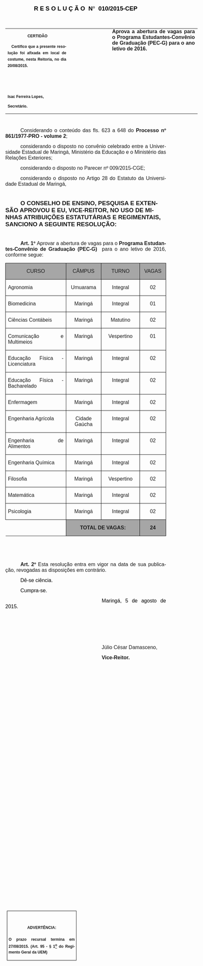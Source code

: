 <body lang=PT-BR link=blue vlink=purple style='tab-interval:35.4pt'>

<div class=Section1>

<p class=MsoNormal align=center style='text-align:center'><b><span
style='font-size:14.0pt;font-family:"Arial","sans-serif";color:black'>R E S O L
U Ç Ã O&nbsp;&nbsp;N</span></b><b><span style='font-size:14.0pt;font-family:
Symbol;color:black'>°</span></b><b><span style='font-size:14.0pt;font-family:
"Arial","sans-serif";color:black'>&nbsp;&nbsp;010/2015-CEP</span></b><b><span
style='font-size:14.0pt;color:black'><o:p></o:p></span></b></p>

<p class=MsoNormal style='text-align:justify'><span style='font-size:13.5pt;
font-family:"Arial","sans-serif";color:black'>&nbsp;</span><span
style='font-size:13.5pt;color:black'><o:p></o:p></span></p>

<table class=MsoNormalTable border=0 cellspacing=0 cellpadding=0 width=603
 style='width:451.95pt;border-collapse:collapse;mso-yfti-tbllook:1184;
 mso-padding-alt:0cm 0cm 0cm 0cm'>
 <tr style='mso-yfti-irow:0;mso-yfti-firstrow:yes;mso-yfti-lastrow:yes'>
  <td width=196 valign=top style='width:147.15pt;padding:0cm 5.4pt 0cm 5.4pt'>
  <p class=MsoNormal align=center style='text-align:center'><b><span
  style='font-size:9.0pt;font-family:"Arial","sans-serif"'>&nbsp;CERTIDÃO</span></b></p>
  <p class=MsoNormal style='text-align:justify;line-height:15.0pt'><b><span
  style='font-size:9.0pt;font-family:"Arial","sans-serif"'>&nbsp;&nbsp;&nbsp;Certifico
  que a presente resolução foi afixada em local de costume, nesta Reitoria, no
  dia 20/08/2015.</span></b></p>
  <p class=MsoNormal style='line-height:15.0pt'><b><span style='font-size:8.0pt;
  font-family:"Arial","sans-serif"'>&nbsp;</span></b></p>
  <p class=MsoNormal><b><span style='font-size:8.0pt;font-family:"Arial","sans-serif"'>&nbsp;</span></b></p>
  <p class=MsoNormal><b><span style='font-size:9.0pt;font-family:"Arial","sans-serif"'>Isac
  Ferreira Lopes,</span></b></p>
  <p class=MsoNormal><b><span style='font-size:9.0pt;font-family:"Arial","sans-serif"'>Secretário.</span></b></p>
  </td>
  <td width=107 valign=top style='width:80.25pt;padding:0cm 5.4pt 0cm 5.4pt'>
  <p class=MsoNormal style='margin-right:-5.4pt'><b><span style='font-size:
  12.0pt;font-family:"Arial","sans-serif"'>&nbsp;</span></b></p>
  </td>
  <td width=299 valign=top style='width:224.55pt;padding:0cm 5.4pt 0cm 5.4pt'>
  <p class=MsoNormal style='margin-top:0cm;margin-right:.8pt;margin-bottom:
  0cm;margin-left:13.6pt;margin-bottom:.0001pt;text-align:justify'><b
  style='mso-bidi-font-weight:normal'><span style='font-size:12.0pt;font-family:
  "Arial","sans-serif"'>Aprova a abertura de vagas para o Programa Estudantes-Convênio
  de Graduação (PEC-G) para o ano letivo de 2016.<o:p></o:p></span></b></p>
  </td>
 </tr>
</table>

<p class=MsoBodyTextIndent style='text-indent:35.45pt'><span style='font-size:
8.0pt'><o:p>&nbsp;</o:p></span></p>

<p class=MsoNormal style='text-align:justify;text-indent:35.45pt'><span
style='font-size:12.0pt;mso-bidi-font-size:10.0pt;font-family:"Arial","sans-serif"'>Considerando
o conteúdo das fls. 623 a 648 do <b style='mso-bidi-font-weight:normal'>Processo
nº 861/1977-PRO - volume 2</b>;<o:p></o:p></span></p>

<p class=MsoNormal style='text-align:justify;text-indent:35.45pt'><span
style='font-size:12.0pt;mso-bidi-font-size:10.0pt;font-family:"Arial","sans-serif"'>considerando
o disposto no convênio celebrado entre a Universidade Estadual de Maringá,
Ministério da Educação e o Ministério das Relações Exteriores;<o:p></o:p></span></p>

<p class=MsoNormal style='text-align:justify;text-indent:35.45pt'><span
style='font-size:12.0pt;mso-bidi-font-size:10.0pt;font-family:"Arial","sans-serif"'>considerando
o disposto no Parecer nº 009/2015-CGE;<o:p></o:p></span></p>

<p class=MsoNormal style='text-align:justify;text-indent:35.45pt'><span
style='font-size:12.0pt;mso-bidi-font-size:10.0pt;font-family:"Arial","sans-serif"'>considerando
o disposto no Artigo 28 do Estatuto da Universidade Estadual de Maringá,<span
style='mso-spacerun:yes'>  </span><b style='mso-bidi-font-weight:normal'><o:p></o:p></b></span></p>

<p class=MsoNormal style='text-align:justify;text-indent:35.45pt'><span
style='font-size:8.0pt;font-family:"Arial","sans-serif";mso-no-proof:yes'><o:p>&nbsp;</o:p></span></p>

<p class=MsoBodyTextIndent style='text-indent:35.45pt'><b style='mso-bidi-font-weight:
normal'><span style='font-size:14.0pt;font-family:"Arial","sans-serif";
mso-no-proof:yes'>O CONSELHO DE ENSINO, PESQUISA E EXTENSÃO APROVOU E EU, VICE-REITOR,
NO USO DE MINHAS ATRIBUIÇÕES ESTATUTÁRIAS E REGIMENTAIS, SANCIONO A SEGUINTE
RESOLUÇÃO:<o:p></o:p></span></b></p>

<p class=MsoBodyTextIndent style='text-indent:35.45pt'><b style='mso-bidi-font-weight:
normal'><span style='font-size:8.0pt;font-family:"Arial","sans-serif";
mso-no-proof:yes'><o:p>&nbsp;</o:p></span></b></p>

<p class=MsoNormal style='text-align:justify;text-indent:35.45pt'><b
style='mso-bidi-font-weight:normal'><span style='font-size:12.0pt;font-family:
"Arial","sans-serif"'>Art. 1º </span></b><span style='font-size:12.0pt;
font-family:"Arial","sans-serif"'>Aprovar a abertura de vagas para o <b
style='mso-bidi-font-weight:normal'>Programa Estudantes-Convênio de Graduação
(PEC-G)</b><span style='mso-spacerun:yes'>  </span>para o ano letivo de 2016,
conforme segue:<o:p></o:p></span></p>

<div align=center>

<table class=MsoNormalTable border=1 cellspacing=0 cellpadding=0
 style='border-collapse:collapse;border:none;mso-border-alt:solid windowtext .5pt;
 mso-yfti-tbllook:1184;mso-padding-alt:0cm 5.4pt 0cm 5.4pt;mso-border-insideh:
 .5pt solid windowtext;mso-border-insidev:.5pt solid windowtext'>
 <tr style='mso-yfti-irow:0;mso-yfti-firstrow:yes;height:7.35pt'>
  <td width=254 valign=top style='width:190.6pt;border:solid windowtext 1.0pt;
  mso-border-alt:solid windowtext .5pt;background:#A6A6A6;padding:0cm 5.4pt 0cm 5.4pt;
  height:7.35pt'>
  <p class=MsoNormal align=center style='text-align:center'><span
  style='font-size:12.0pt;font-family:"Arial","sans-serif"'>CURSO<o:p></o:p></span></p>
  </td>
  <td width=132 valign=top style='width:99.0pt;border:solid windowtext 1.0pt;
  border-left:none;mso-border-left-alt:solid windowtext .5pt;mso-border-alt:
  solid windowtext .5pt;background:#A6A6A6;padding:0cm 5.4pt 0cm 5.4pt;
  height:7.35pt'>
  <p class=MsoNormal align=center style='text-align:center'><span
  style='font-size:12.0pt;font-family:"Arial","sans-serif"'>CÂMPUS<o:p></o:p></span></p>
  </td>
  <td width=140 valign=top style='width:104.85pt;border:solid windowtext 1.0pt;
  border-left:none;mso-border-left-alt:solid windowtext .5pt;mso-border-alt:
  solid windowtext .5pt;background:#A6A6A6;padding:0cm 5.4pt 0cm 5.4pt;
  height:7.35pt'>
  <p class=MsoNormal align=center style='text-align:center'><span
  style='font-size:12.0pt;font-family:"Arial","sans-serif"'>TURNO<o:p></o:p></span></p>
  </td>
  <td width=88 valign=top style='width:66.35pt;border:solid windowtext 1.0pt;
  border-left:none;mso-border-left-alt:solid windowtext .5pt;mso-border-alt:
  solid windowtext .5pt;background:#A6A6A6;padding:0cm 5.4pt 0cm 5.4pt;
  height:7.35pt'>
  <p class=MsoNormal align=center style='text-align:center'><span
  style='font-size:12.0pt;font-family:"Arial","sans-serif"'>VAGAS<o:p></o:p></span></p>
  </td>
 </tr>
 <tr style='mso-yfti-irow:1;height:4.4pt'>
  <td width=254 valign=top style='width:190.6pt;border:solid windowtext 1.0pt;
  border-top:none;mso-border-top-alt:solid windowtext .5pt;mso-border-alt:solid windowtext .5pt;
  padding:0cm 5.4pt 0cm 5.4pt;height:4.4pt'>
  <p class=MsoNormal style='text-align:justify'><span style='font-size:12.0pt;
  font-family:"Arial","sans-serif"'>Agronomia<o:p></o:p></span></p>
  </td>
  <td width=132 valign=top style='width:99.0pt;border-top:none;border-left:
  none;border-bottom:solid windowtext 1.0pt;border-right:solid windowtext 1.0pt;
  mso-border-top-alt:solid windowtext .5pt;mso-border-left-alt:solid windowtext .5pt;
  mso-border-alt:solid windowtext .5pt;padding:0cm 5.4pt 0cm 5.4pt;height:4.4pt'>
  <p class=MsoNormal align=center style='text-align:center'><span
  style='font-size:12.0pt;font-family:"Arial","sans-serif"'>Umuarama<o:p></o:p></span></p>
  </td>
  <td width=140 valign=top style='width:104.85pt;border-top:none;border-left:
  none;border-bottom:solid windowtext 1.0pt;border-right:solid windowtext 1.0pt;
  mso-border-top-alt:solid windowtext .5pt;mso-border-left-alt:solid windowtext .5pt;
  mso-border-alt:solid windowtext .5pt;padding:0cm 5.4pt 0cm 5.4pt;height:4.4pt'>
  <p class=MsoNormal align=center style='text-align:center'><span
  style='font-size:12.0pt;font-family:"Arial","sans-serif"'>Integral<o:p></o:p></span></p>
  </td>
  <td width=88 valign=top style='width:66.35pt;border-top:none;border-left:
  none;border-bottom:solid windowtext 1.0pt;border-right:solid windowtext 1.0pt;
  mso-border-top-alt:solid windowtext .5pt;mso-border-left-alt:solid windowtext .5pt;
  mso-border-alt:solid windowtext .5pt;padding:0cm 5.4pt 0cm 5.4pt;height:4.4pt'>
  <p class=MsoNormal align=center style='text-align:center'><span
  style='font-size:12.0pt;font-family:"Arial","sans-serif"'>02<o:p></o:p></span></p>
  </td>
 </tr>
 <tr style='mso-yfti-irow:2;height:11.05pt'>
  <td width=254 valign=top style='width:190.6pt;border:solid windowtext 1.0pt;
  border-top:none;mso-border-top-alt:solid windowtext .5pt;mso-border-alt:solid windowtext .5pt;
  padding:0cm 5.4pt 0cm 5.4pt;height:11.05pt'>
  <p class=MsoNormal style='text-align:justify'><span style='font-size:12.0pt;
  font-family:"Arial","sans-serif"'>Biomedicina<o:p></o:p></span></p>
  </td>
  <td width=132 valign=top style='width:99.0pt;border-top:none;border-left:
  none;border-bottom:solid windowtext 1.0pt;border-right:solid windowtext 1.0pt;
  mso-border-top-alt:solid windowtext .5pt;mso-border-left-alt:solid windowtext .5pt;
  mso-border-alt:solid windowtext .5pt;padding:0cm 5.4pt 0cm 5.4pt;height:11.05pt'>
  <p class=MsoNormal align=center style='text-align:center'><span
  style='font-size:12.0pt;font-family:"Arial","sans-serif"'>Maringá<o:p></o:p></span></p>
  </td>
  <td width=140 valign=top style='width:104.85pt;border-top:none;border-left:
  none;border-bottom:solid windowtext 1.0pt;border-right:solid windowtext 1.0pt;
  mso-border-top-alt:solid windowtext .5pt;mso-border-left-alt:solid windowtext .5pt;
  mso-border-alt:solid windowtext .5pt;padding:0cm 5.4pt 0cm 5.4pt;height:11.05pt'>
  <p class=MsoNormal align=center style='text-align:center'><span
  style='font-size:12.0pt;font-family:"Arial","sans-serif"'>Integral<o:p></o:p></span></p>
  </td>
  <td width=88 valign=top style='width:66.35pt;border-top:none;border-left:
  none;border-bottom:solid windowtext 1.0pt;border-right:solid windowtext 1.0pt;
  mso-border-top-alt:solid windowtext .5pt;mso-border-left-alt:solid windowtext .5pt;
  mso-border-alt:solid windowtext .5pt;padding:0cm 5.4pt 0cm 5.4pt;height:11.05pt'>
  <p class=MsoNormal align=center style='text-align:center'><span
  style='font-size:12.0pt;font-family:"Arial","sans-serif"'>01<o:p></o:p></span></p>
  </td>
 </tr>
 <tr style='mso-yfti-irow:3;height:4.4pt'>
  <td width=254 valign=top style='width:190.6pt;border:solid windowtext 1.0pt;
  border-top:none;mso-border-top-alt:solid windowtext .5pt;mso-border-alt:solid windowtext .5pt;
  padding:0cm 5.4pt 0cm 5.4pt;height:4.4pt'>
  <p class=MsoNormal style='text-align:justify'><span style='font-size:12.0pt;
  font-family:"Arial","sans-serif"'>Ciências Contábeis<o:p></o:p></span></p>
  </td>
  <td width=132 valign=top style='width:99.0pt;border-top:none;border-left:
  none;border-bottom:solid windowtext 1.0pt;border-right:solid windowtext 1.0pt;
  mso-border-top-alt:solid windowtext .5pt;mso-border-left-alt:solid windowtext .5pt;
  mso-border-alt:solid windowtext .5pt;padding:0cm 5.4pt 0cm 5.4pt;height:4.4pt'>
  <p class=MsoNormal align=center style='text-align:center'><span
  style='font-size:12.0pt;font-family:"Arial","sans-serif"'>Maringá</span></p>
  </td>
  <td width=140 valign=top style='width:104.85pt;border-top:none;border-left:
  none;border-bottom:solid windowtext 1.0pt;border-right:solid windowtext 1.0pt;
  mso-border-top-alt:solid windowtext .5pt;mso-border-left-alt:solid windowtext .5pt;
  mso-border-alt:solid windowtext .5pt;padding:0cm 5.4pt 0cm 5.4pt;height:4.4pt'>
  <p class=MsoNormal align=center style='text-align:center'><span
  style='font-size:12.0pt;font-family:"Arial","sans-serif"'>Matutino<o:p></o:p></span></p>
  </td>
  <td width=88 valign=top style='width:66.35pt;border-top:none;border-left:
  none;border-bottom:solid windowtext 1.0pt;border-right:solid windowtext 1.0pt;
  mso-border-top-alt:solid windowtext .5pt;mso-border-left-alt:solid windowtext .5pt;
  mso-border-alt:solid windowtext .5pt;padding:0cm 5.4pt 0cm 5.4pt;height:4.4pt'>
  <p class=MsoNormal align=center style='text-align:center'><span
  style='font-size:12.0pt;font-family:"Arial","sans-serif"'>02<o:p></o:p></span></p>
  </td>
 </tr>
 <tr style='mso-yfti-irow:4;height:11.05pt'>
  <td width=254 valign=top style='width:190.6pt;border:solid windowtext 1.0pt;
  border-top:none;mso-border-top-alt:solid windowtext .5pt;mso-border-alt:solid windowtext .5pt;
  padding:0cm 5.4pt 0cm 5.4pt;height:11.05pt'>
  <p class=MsoNormal style='text-align:justify'><span style='font-size:12.0pt;
  font-family:"Arial","sans-serif"'>Comunicação e Multimeios<o:p></o:p></span></p>
  </td>
  <td width=132 valign=top style='width:99.0pt;border-top:none;border-left:
  none;border-bottom:solid windowtext 1.0pt;border-right:solid windowtext 1.0pt;
  mso-border-top-alt:solid windowtext .5pt;mso-border-left-alt:solid windowtext .5pt;
  mso-border-alt:solid windowtext .5pt;padding:0cm 5.4pt 0cm 5.4pt;height:11.05pt'>
  <p class=MsoNormal align=center style='text-align:center'><span
  style='font-size:12.0pt;font-family:"Arial","sans-serif"'>Maringá</span></p>
  </td>
  <td width=140 valign=top style='width:104.85pt;border-top:none;border-left:
  none;border-bottom:solid windowtext 1.0pt;border-right:solid windowtext 1.0pt;
  mso-border-top-alt:solid windowtext .5pt;mso-border-left-alt:solid windowtext .5pt;
  mso-border-alt:solid windowtext .5pt;padding:0cm 5.4pt 0cm 5.4pt;height:11.05pt'>
  <p class=MsoNormal align=center style='text-align:center'><span
  style='font-size:12.0pt;font-family:"Arial","sans-serif"'>Vespertino<o:p></o:p></span></p>
  </td>
  <td width=88 valign=top style='width:66.35pt;border-top:none;border-left:
  none;border-bottom:solid windowtext 1.0pt;border-right:solid windowtext 1.0pt;
  mso-border-top-alt:solid windowtext .5pt;mso-border-left-alt:solid windowtext .5pt;
  mso-border-alt:solid windowtext .5pt;padding:0cm 5.4pt 0cm 5.4pt;height:11.05pt'>
  <p class=MsoNormal align=center style='text-align:center'><span
  style='font-size:12.0pt;font-family:"Arial","sans-serif"'>01<o:p></o:p></span></p>
  </td>
 </tr>
 <tr style='mso-yfti-irow:5;height:4.4pt'>
  <td width=254 valign=top style='width:190.6pt;border:solid windowtext 1.0pt;
  border-top:none;mso-border-top-alt:solid windowtext .5pt;mso-border-alt:solid windowtext .5pt;
  padding:0cm 5.4pt 0cm 5.4pt;height:4.4pt'>
  <p class=MsoNormal style='text-align:justify'><span style='font-size:12.0pt;
  font-family:"Arial","sans-serif"'>Educação Física - Licenciatura<o:p></o:p></span></p>
  </td>
  <td width=132 valign=top style='width:99.0pt;border-top:none;border-left:
  none;border-bottom:solid windowtext 1.0pt;border-right:solid windowtext 1.0pt;
  mso-border-top-alt:solid windowtext .5pt;mso-border-left-alt:solid windowtext .5pt;
  mso-border-alt:solid windowtext .5pt;padding:0cm 5.4pt 0cm 5.4pt;height:4.4pt'>
  <p class=MsoNormal align=center style='text-align:center'><span
  style='font-size:12.0pt;font-family:"Arial","sans-serif"'>Maringá</span></p>
  </td>
  <td width=140 valign=top style='width:104.85pt;border-top:none;border-left:
  none;border-bottom:solid windowtext 1.0pt;border-right:solid windowtext 1.0pt;
  mso-border-top-alt:solid windowtext .5pt;mso-border-left-alt:solid windowtext .5pt;
  mso-border-alt:solid windowtext .5pt;padding:0cm 5.4pt 0cm 5.4pt;height:4.4pt'>
  <p class=MsoNormal align=center style='text-align:center'><span
  style='font-size:12.0pt;font-family:"Arial","sans-serif"'>Integral</span></p>
  </td>
  <td width=88 valign=top style='width:66.35pt;border-top:none;border-left:
  none;border-bottom:solid windowtext 1.0pt;border-right:solid windowtext 1.0pt;
  mso-border-top-alt:solid windowtext .5pt;mso-border-left-alt:solid windowtext .5pt;
  mso-border-alt:solid windowtext .5pt;padding:0cm 5.4pt 0cm 5.4pt;height:4.4pt'>
  <p class=MsoNormal align=center style='text-align:center'><span
  style='font-size:12.0pt;font-family:"Arial","sans-serif"'>02</span></p>
  </td>
 </tr>
 <tr style='mso-yfti-irow:6;height:11.05pt'>
  <td width=254 valign=top style='width:190.6pt;border:solid windowtext 1.0pt;
  border-top:none;mso-border-top-alt:solid windowtext .5pt;mso-border-alt:solid windowtext .5pt;
  padding:0cm 5.4pt 0cm 5.4pt;height:11.05pt'>
  <p class=MsoNormal style='text-align:justify'><span style='font-size:12.0pt;
  font-family:"Arial","sans-serif"'>Educação Física - Bacharelado<o:p></o:p></span></p>
  </td>
  <td width=132 valign=top style='width:99.0pt;border-top:none;border-left:
  none;border-bottom:solid windowtext 1.0pt;border-right:solid windowtext 1.0pt;
  mso-border-top-alt:solid windowtext .5pt;mso-border-left-alt:solid windowtext .5pt;
  mso-border-alt:solid windowtext .5pt;padding:0cm 5.4pt 0cm 5.4pt;height:11.05pt'>
  <p class=MsoNormal align=center style='text-align:center'><span
  style='font-size:12.0pt;font-family:"Arial","sans-serif"'>Maringá</span></p>
  </td>
  <td width=140 valign=top style='width:104.85pt;border-top:none;border-left:
  none;border-bottom:solid windowtext 1.0pt;border-right:solid windowtext 1.0pt;
  mso-border-top-alt:solid windowtext .5pt;mso-border-left-alt:solid windowtext .5pt;
  mso-border-alt:solid windowtext .5pt;padding:0cm 5.4pt 0cm 5.4pt;height:11.05pt'>
  <p class=MsoNormal align=center style='text-align:center'><span
  style='font-size:12.0pt;font-family:"Arial","sans-serif"'>Integral</span></p>
  </td>
  <td width=88 valign=top style='width:66.35pt;border-top:none;border-left:
  none;border-bottom:solid windowtext 1.0pt;border-right:solid windowtext 1.0pt;
  mso-border-top-alt:solid windowtext .5pt;mso-border-left-alt:solid windowtext .5pt;
  mso-border-alt:solid windowtext .5pt;padding:0cm 5.4pt 0cm 5.4pt;height:11.05pt'>
  <p class=MsoNormal align=center style='text-align:center'><span
  style='font-size:12.0pt;font-family:"Arial","sans-serif"'>02</span></p>
  </td>
 </tr>
 <tr style='mso-yfti-irow:7;height:4.4pt'>
  <td width=254 valign=top style='width:190.6pt;border:solid windowtext 1.0pt;
  border-top:none;mso-border-top-alt:solid windowtext .5pt;mso-border-alt:solid windowtext .5pt;
  padding:0cm 5.4pt 0cm 5.4pt;height:4.4pt'>
  <p class=MsoNormal style='text-align:justify'><span style='font-size:12.0pt;
  font-family:"Arial","sans-serif"'>Enfermagem<o:p></o:p></span></p>
  </td>
  <td width=132 valign=top style='width:99.0pt;border-top:none;border-left:
  none;border-bottom:solid windowtext 1.0pt;border-right:solid windowtext 1.0pt;
  mso-border-top-alt:solid windowtext .5pt;mso-border-left-alt:solid windowtext .5pt;
  mso-border-alt:solid windowtext .5pt;padding:0cm 5.4pt 0cm 5.4pt;height:4.4pt'>
  <p class=MsoNormal align=center style='text-align:center'><span
  style='font-size:12.0pt;font-family:"Arial","sans-serif"'>Maringá</span></p>
  </td>
  <td width=140 valign=top style='width:104.85pt;border-top:none;border-left:
  none;border-bottom:solid windowtext 1.0pt;border-right:solid windowtext 1.0pt;
  mso-border-top-alt:solid windowtext .5pt;mso-border-left-alt:solid windowtext .5pt;
  mso-border-alt:solid windowtext .5pt;padding:0cm 5.4pt 0cm 5.4pt;height:4.4pt'>
  <p class=MsoNormal align=center style='text-align:center'><span
  style='font-size:12.0pt;font-family:"Arial","sans-serif"'>Integral</span></p>
  </td>
  <td width=88 valign=top style='width:66.35pt;border-top:none;border-left:
  none;border-bottom:solid windowtext 1.0pt;border-right:solid windowtext 1.0pt;
  mso-border-top-alt:solid windowtext .5pt;mso-border-left-alt:solid windowtext .5pt;
  mso-border-alt:solid windowtext .5pt;padding:0cm 5.4pt 0cm 5.4pt;height:4.4pt'>
  <p class=MsoNormal align=center style='text-align:center'><span
  style='font-size:12.0pt;font-family:"Arial","sans-serif"'>02</span></p>
  </td>
 </tr>
 <tr style='mso-yfti-irow:8;height:11.05pt'>
  <td width=254 valign=top style='width:190.6pt;border:solid windowtext 1.0pt;
  border-top:none;mso-border-top-alt:solid windowtext .5pt;mso-border-alt:solid windowtext .5pt;
  padding:0cm 5.4pt 0cm 5.4pt;height:11.05pt'>
  <p class=MsoNormal style='text-align:justify'><span style='font-size:12.0pt;
  font-family:"Arial","sans-serif"'>Engenharia Agrícola<o:p></o:p></span></p>
  </td>
  <td width=132 valign=top style='width:99.0pt;border-top:none;border-left:
  none;border-bottom:solid windowtext 1.0pt;border-right:solid windowtext 1.0pt;
  mso-border-top-alt:solid windowtext .5pt;mso-border-left-alt:solid windowtext .5pt;
  mso-border-alt:solid windowtext .5pt;padding:0cm 5.4pt 0cm 5.4pt;height:11.05pt'>
  <p class=MsoNormal align=center style='text-align:center'><span
  style='font-size:12.0pt;font-family:"Arial","sans-serif"'>Cidade Gaúcha<o:p></o:p></span></p>
  </td>
  <td width=140 valign=top style='width:104.85pt;border-top:none;border-left:
  none;border-bottom:solid windowtext 1.0pt;border-right:solid windowtext 1.0pt;
  mso-border-top-alt:solid windowtext .5pt;mso-border-left-alt:solid windowtext .5pt;
  mso-border-alt:solid windowtext .5pt;padding:0cm 5.4pt 0cm 5.4pt;height:11.05pt'>
  <p class=MsoNormal align=center style='text-align:center'><span
  style='font-size:12.0pt;font-family:"Arial","sans-serif"'>Integral</span></p>
  </td>
  <td width=88 valign=top style='width:66.35pt;border-top:none;border-left:
  none;border-bottom:solid windowtext 1.0pt;border-right:solid windowtext 1.0pt;
  mso-border-top-alt:solid windowtext .5pt;mso-border-left-alt:solid windowtext .5pt;
  mso-border-alt:solid windowtext .5pt;padding:0cm 5.4pt 0cm 5.4pt;height:11.05pt'>
  <p class=MsoNormal align=center style='text-align:center'><span
  style='font-size:12.0pt;font-family:"Arial","sans-serif"'>02</span></p>
  </td>
 </tr>
 <tr style='mso-yfti-irow:9;height:4.4pt'>
  <td width=254 valign=top style='width:190.6pt;border:solid windowtext 1.0pt;
  border-top:none;mso-border-top-alt:solid windowtext .5pt;mso-border-alt:solid windowtext .5pt;
  padding:0cm 5.4pt 0cm 5.4pt;height:4.4pt'>
  <p class=MsoNormal style='text-align:justify'><span style='font-size:12.0pt;
  font-family:"Arial","sans-serif"'>Engenharia de Alimentos<o:p></o:p></span></p>
  </td>
  <td width=132 valign=top style='width:99.0pt;border-top:none;border-left:
  none;border-bottom:solid windowtext 1.0pt;border-right:solid windowtext 1.0pt;
  mso-border-top-alt:solid windowtext .5pt;mso-border-left-alt:solid windowtext .5pt;
  mso-border-alt:solid windowtext .5pt;padding:0cm 5.4pt 0cm 5.4pt;height:4.4pt'>
  <p class=MsoNormal align=center style='text-align:center'><span
  style='font-size:12.0pt;font-family:"Arial","sans-serif"'>Maringá</span></p>
  </td>
  <td width=140 valign=top style='width:104.85pt;border-top:none;border-left:
  none;border-bottom:solid windowtext 1.0pt;border-right:solid windowtext 1.0pt;
  mso-border-top-alt:solid windowtext .5pt;mso-border-left-alt:solid windowtext .5pt;
  mso-border-alt:solid windowtext .5pt;padding:0cm 5.4pt 0cm 5.4pt;height:4.4pt'>
  <p class=MsoNormal align=center style='text-align:center'><span
  style='font-size:12.0pt;font-family:"Arial","sans-serif"'>Integral</span></p>
  </td>
  <td width=88 valign=top style='width:66.35pt;border-top:none;border-left:
  none;border-bottom:solid windowtext 1.0pt;border-right:solid windowtext 1.0pt;
  mso-border-top-alt:solid windowtext .5pt;mso-border-left-alt:solid windowtext .5pt;
  mso-border-alt:solid windowtext .5pt;padding:0cm 5.4pt 0cm 5.4pt;height:4.4pt'>
  <p class=MsoNormal align=center style='text-align:center'><span
  style='font-size:12.0pt;font-family:"Arial","sans-serif"'>02</span></p>
  </td>
 </tr>
 <tr style='mso-yfti-irow:10;height:11.05pt'>
  <td width=254 valign=top style='width:190.6pt;border:solid windowtext 1.0pt;
  border-top:none;mso-border-top-alt:solid windowtext .5pt;mso-border-alt:solid windowtext .5pt;
  padding:0cm 5.4pt 0cm 5.4pt;height:11.05pt'>
  <p class=MsoNormal style='text-align:justify'><span style='font-size:12.0pt;
  font-family:"Arial","sans-serif"'>Engenharia Química<o:p></o:p></span></p>
  </td>
  <td width=132 valign=top style='width:99.0pt;border-top:none;border-left:
  none;border-bottom:solid windowtext 1.0pt;border-right:solid windowtext 1.0pt;
  mso-border-top-alt:solid windowtext .5pt;mso-border-left-alt:solid windowtext .5pt;
  mso-border-alt:solid windowtext .5pt;padding:0cm 5.4pt 0cm 5.4pt;height:11.05pt'>
  <p class=MsoNormal align=center style='text-align:center'><span
  style='font-size:12.0pt;font-family:"Arial","sans-serif"'>Maringá</span></p>
  </td>
  <td width=140 valign=top style='width:104.85pt;border-top:none;border-left:
  none;border-bottom:solid windowtext 1.0pt;border-right:solid windowtext 1.0pt;
  mso-border-top-alt:solid windowtext .5pt;mso-border-left-alt:solid windowtext .5pt;
  mso-border-alt:solid windowtext .5pt;padding:0cm 5.4pt 0cm 5.4pt;height:11.05pt'>
  <p class=MsoNormal align=center style='text-align:center'><span
  style='font-size:12.0pt;font-family:"Arial","sans-serif"'>Integral</span></p>
  </td>
  <td width=88 valign=top style='width:66.35pt;border-top:none;border-left:
  none;border-bottom:solid windowtext 1.0pt;border-right:solid windowtext 1.0pt;
  mso-border-top-alt:solid windowtext .5pt;mso-border-left-alt:solid windowtext .5pt;
  mso-border-alt:solid windowtext .5pt;padding:0cm 5.4pt 0cm 5.4pt;height:11.05pt'>
  <p class=MsoNormal align=center style='text-align:center'><span
  style='font-size:12.0pt;font-family:"Arial","sans-serif"'>02</span></p>
  </td>
 </tr>
 <tr style='mso-yfti-irow:11;height:4.4pt'>
  <td width=254 valign=top style='width:190.6pt;border:solid windowtext 1.0pt;
  border-top:none;mso-border-top-alt:solid windowtext .5pt;mso-border-alt:solid windowtext .5pt;
  padding:0cm 5.4pt 0cm 5.4pt;height:4.4pt'>
  <p class=MsoNormal style='text-align:justify'><span style='font-size:12.0pt;
  font-family:"Arial","sans-serif"'>Filosofia<o:p></o:p></span></p>
  </td>
  <td width=132 valign=top style='width:99.0pt;border-top:none;border-left:
  none;border-bottom:solid windowtext 1.0pt;border-right:solid windowtext 1.0pt;
  mso-border-top-alt:solid windowtext .5pt;mso-border-left-alt:solid windowtext .5pt;
  mso-border-alt:solid windowtext .5pt;padding:0cm 5.4pt 0cm 5.4pt;height:4.4pt'>
  <p class=MsoNormal align=center style='text-align:center'><span
  style='font-size:12.0pt;font-family:"Arial","sans-serif"'>Maringá</span></p>
  </td>
  <td width=140 valign=top style='width:104.85pt;border-top:none;border-left:
  none;border-bottom:solid windowtext 1.0pt;border-right:solid windowtext 1.0pt;
  mso-border-top-alt:solid windowtext .5pt;mso-border-left-alt:solid windowtext .5pt;
  mso-border-alt:solid windowtext .5pt;padding:0cm 5.4pt 0cm 5.4pt;height:4.4pt'>
  <p class=MsoNormal align=center style='text-align:center'><span
  style='font-size:12.0pt;font-family:"Arial","sans-serif"'>Vespertino</span></p>
  </td>
  <td width=88 valign=top style='width:66.35pt;border-top:none;border-left:
  none;border-bottom:solid windowtext 1.0pt;border-right:solid windowtext 1.0pt;
  mso-border-top-alt:solid windowtext .5pt;mso-border-left-alt:solid windowtext .5pt;
  mso-border-alt:solid windowtext .5pt;padding:0cm 5.4pt 0cm 5.4pt;height:4.4pt'>
  <p class=MsoNormal align=center style='text-align:center'><span
  style='font-size:12.0pt;font-family:"Arial","sans-serif"'>02</span></p>
  </td>
 </tr>
 <tr style='mso-yfti-irow:12;height:7.35pt'>
  <td width=254 valign=top style='width:190.6pt;border:solid windowtext 1.0pt;
  border-top:none;mso-border-top-alt:solid windowtext .5pt;mso-border-alt:solid windowtext .5pt;
  padding:0cm 5.4pt 0cm 5.4pt;height:7.35pt'>
  <p class=MsoNormal style='text-align:justify'><span style='font-size:12.0pt;
  font-family:"Arial","sans-serif"'>Matemática<o:p></o:p></span></p>
  </td>
  <td width=132 valign=top style='width:99.0pt;border-top:none;border-left:
  none;border-bottom:solid windowtext 1.0pt;border-right:solid windowtext 1.0pt;
  mso-border-top-alt:solid windowtext .5pt;mso-border-left-alt:solid windowtext .5pt;
  mso-border-alt:solid windowtext .5pt;padding:0cm 5.4pt 0cm 5.4pt;height:7.35pt'>
  <p class=MsoNormal align=center style='text-align:center'><span
  style='font-size:12.0pt;font-family:"Arial","sans-serif"'>Maringá</span></p>
  </td>
  <td width=140 valign=top style='width:104.85pt;border-top:none;border-left:
  none;border-bottom:solid windowtext 1.0pt;border-right:solid windowtext 1.0pt;
  mso-border-top-alt:solid windowtext .5pt;mso-border-left-alt:solid windowtext .5pt;
  mso-border-alt:solid windowtext .5pt;padding:0cm 5.4pt 0cm 5.4pt;height:7.35pt'>
  <p class=MsoNormal align=center style='text-align:center'><span
  style='font-size:12.0pt;font-family:"Arial","sans-serif"'>Integral</span></p>
  </td>
  <td width=88 valign=top style='width:66.35pt;border-top:none;border-left:
  none;border-bottom:solid windowtext 1.0pt;border-right:solid windowtext 1.0pt;
  mso-border-top-alt:solid windowtext .5pt;mso-border-left-alt:solid windowtext .5pt;
  mso-border-alt:solid windowtext .5pt;padding:0cm 5.4pt 0cm 5.4pt;height:7.35pt'>
  <p class=MsoNormal align=center style='text-align:center'><span
  style='font-size:12.0pt;font-family:"Arial","sans-serif"'>02</span></p>
  </td>
 </tr>
 <tr style='mso-yfti-irow:13;height:8.1pt'>
  <td width=254 valign=top style='width:190.6pt;border:solid windowtext 1.0pt;
  border-top:none;mso-border-top-alt:solid windowtext .5pt;mso-border-alt:solid windowtext .5pt;
  padding:0cm 5.4pt 0cm 5.4pt;height:8.1pt'>
  <p class=MsoNormal style='text-align:justify'><span style='font-size:12.0pt;
  font-family:"Arial","sans-serif"'>Psicologia<o:p></o:p></span></p>
  </td>
  <td width=132 valign=top style='width:99.0pt;border-top:none;border-left:
  none;border-bottom:solid windowtext 1.0pt;border-right:solid windowtext 1.0pt;
  mso-border-top-alt:solid windowtext .5pt;mso-border-left-alt:solid windowtext .5pt;
  mso-border-alt:solid windowtext .5pt;padding:0cm 5.4pt 0cm 5.4pt;height:8.1pt'>
  <p class=MsoNormal align=center style='text-align:center'><span
  style='font-size:12.0pt;font-family:"Arial","sans-serif"'>Maringá</span></p>
  </td>
  <td width=140 valign=top style='width:104.85pt;border-top:none;border-left:
  none;border-bottom:solid windowtext 1.0pt;border-right:solid windowtext 1.0pt;
  mso-border-top-alt:solid windowtext .5pt;mso-border-left-alt:solid windowtext .5pt;
  mso-border-alt:solid windowtext .5pt;padding:0cm 5.4pt 0cm 5.4pt;height:8.1pt'>
  <p class=MsoNormal align=center style='text-align:center'><span
  style='font-size:12.0pt;font-family:"Arial","sans-serif"'>Integral</span></p>
  </td>
  <td width=88 valign=top style='width:66.35pt;border-top:none;border-left:
  none;border-bottom:solid windowtext 1.0pt;border-right:solid windowtext 1.0pt;
  mso-border-top-alt:solid windowtext .5pt;mso-border-left-alt:solid windowtext .5pt;
  mso-border-alt:solid windowtext .5pt;padding:0cm 5.4pt 0cm 5.4pt;height:8.1pt'>
  <p class=MsoNormal align=center style='text-align:center'><span
  style='font-size:12.0pt;font-family:"Arial","sans-serif"'>02</span></p>
  </td>
 </tr>
 <tr style='mso-yfti-irow:14;mso-yfti-lastrow:yes;height:22.2pt'>
  <td width=254 valign=top style='width:190.6pt;border:none;border-right:solid windowtext 1.0pt;
  mso-border-top-alt:solid windowtext .5pt;mso-border-top-alt:solid windowtext .5pt;
  mso-border-right-alt:solid windowtext .5pt;padding:0cm 5.4pt 0cm 5.4pt;
  height:22.2pt'>
  <p class=MsoNormal align=center style='text-align:center'><span
  style='font-size:12.0pt;font-family:"Arial","sans-serif"'><o:p>&nbsp;</o:p></span></p>
  </td>
  <td width=272 colspan=2 valign=top style='width:203.85pt;border-top:none;
  border-left:none;border-bottom:solid windowtext 1.0pt;border-right:solid windowtext 1.0pt;
  mso-border-top-alt:solid windowtext .5pt;mso-border-left-alt:solid windowtext .5pt;
  mso-border-alt:solid windowtext .5pt;background:#A6A6A6;padding:0cm 5.4pt 0cm 5.4pt;
  height:22.2pt'>
  <p class=MsoNormal align=center style='text-align:center'><b
  style='mso-bidi-font-weight:normal'><span style='font-size:12.0pt;font-family:
  "Arial","sans-serif"'>TOTAL DE VAGAS:<o:p></o:p></span></b></p>
  </td>
  <td width=88 valign=top style='width:66.35pt;border-top:none;border-left:
  none;border-bottom:solid windowtext 1.0pt;border-right:solid windowtext 1.0pt;
  mso-border-top-alt:solid windowtext .5pt;mso-border-left-alt:solid windowtext .5pt;
  mso-border-alt:solid windowtext .5pt;background:#A6A6A6;padding:0cm 5.4pt 0cm 5.4pt;
  height:22.2pt'>
  <p class=MsoNormal align=center style='text-align:center'><b
  style='mso-bidi-font-weight:normal'><span style='font-size:12.0pt;font-family:
  "Arial","sans-serif"'>24<o:p></o:p></span></b></p>
  </td>
 </tr>
</table>

</div>

<p class=MsoNormal style='text-align:justify;text-indent:35.45pt'><b
style='mso-bidi-font-weight:normal'><span style='font-size:12.0pt;font-family:
"Arial","sans-serif";mso-fareast-font-family:"Arial Unicode MS";mso-bidi-font-family:
"Times New Roman";mso-no-proof:yes'><o:p>&nbsp;</o:p></span></b></p>

<p class=MsoNormal style='text-align:justify;text-indent:35.45pt'><b
style='mso-bidi-font-weight:normal'><span style='font-size:12.0pt;font-family:
"Arial","sans-serif";mso-fareast-font-family:"Arial Unicode MS";mso-bidi-font-family:
"Times New Roman";mso-no-proof:yes'><o:p>&nbsp;</o:p></span></b></p>

<p class=MsoNormal style='text-align:justify;text-indent:35.45pt'><b
style='mso-bidi-font-weight:normal'><span style='font-size:12.0pt;font-family:
"Arial","sans-serif";mso-fareast-font-family:"Arial Unicode MS";mso-bidi-font-family:
"Times New Roman";mso-no-proof:yes'>Art.&nbsp;2º </span></b><span
style='font-size:12.0pt;font-family:"Arial","sans-serif";mso-bidi-font-family:
"Times New Roman";mso-no-proof:yes'>Esta resolução entra em vigor na data de
sua publicação, revogadas as disposições em contrário.</span><span
style='font-size:12.0pt;font-family:"Arial","sans-serif";mso-fareast-font-family:
"Arial Unicode MS";mso-bidi-font-family:"Times New Roman";letter-spacing:-.2pt;
mso-no-proof:yes'><o:p></o:p></span></p>

<p class=MsoNormal style='text-align:justify;text-indent:35.45pt'><span
style='font-size:12.0pt;font-family:"Arial","sans-serif";color:black;
mso-no-proof:yes'>Dê-se ciência.<o:p></o:p></span></p>

<p class=MsoNormal style='text-align:justify;text-indent:35.45pt'><span
style='font-size:12.0pt;font-family:"Arial","sans-serif";color:black;
mso-no-proof:yes'>Cumpra-se.<o:p></o:p></span></p>

<p class=MsoNormal style='text-align:justify;text-indent:8.0cm'><span
style='font-size:12.0pt;font-family:"Arial","sans-serif";color:black;
mso-no-proof:yes'>Maringá, 5 de agosto de 2015.<o:p></o:p></span></p>

<p class=MsoNormal style='text-align:justify;text-indent:8.0cm'><span
style='font-size:12.0pt;font-family:"Arial","sans-serif";mso-bidi-font-family:
"Times New Roman";mso-no-proof:yes'><o:p>&nbsp;</o:p></span></p>

<p class=MsoNormal style='text-align:justify;text-indent:8.0cm'><span
style='font-size:12.0pt;font-family:"Arial","sans-serif";mso-bidi-font-family:
"Times New Roman";mso-no-proof:yes'><o:p>&nbsp;</o:p></span></p>

<p class=MsoNormal style='text-align:justify;text-indent:8.0cm'><span
style='font-size:12.0pt;font-family:"Arial","sans-serif";mso-bidi-font-family:
"Times New Roman";mso-no-proof:yes'><o:p>&nbsp;</o:p></span></p>

<p class=MsoNormal style='text-align:justify;text-indent:8.0cm'><span
style='font-size:12.0pt;font-family:"Arial","sans-serif"'>Júlio César Damasceno</span><span
style='font-size:12.0pt;font-family:"Arial","sans-serif";mso-bidi-font-family:
"Times New Roman";mso-no-proof:yes'>,<o:p></o:p></span></p>

<p class=MsoNormal style='text-align:justify;text-indent:8.0cm;tab-stops:8.0cm 276.45pt'><b
style='mso-bidi-font-weight:normal'><span style='font-size:12.0pt;font-family:
"Arial","sans-serif";mso-bidi-font-family:"Times New Roman";mso-no-proof:yes'>Vice-Reitor.<o:p></o:p></span></b></p>

<p class=MsoNormal style='text-align:justify;text-indent:8.0cm;tab-stops:8.0cm 276.45pt'><b
style='mso-bidi-font-weight:normal'><span style='font-size:12.0pt;font-family:
"Arial","sans-serif";mso-bidi-font-family:"Times New Roman";mso-no-proof:yes'><o:p>&nbsp;</o:p></span></b></p>

<p class=MsoNormal style='text-align:justify;text-indent:8.0cm;tab-stops:8.0cm 276.45pt'><b
style='mso-bidi-font-weight:normal'><span style='font-size:12.0pt;font-family:
"Arial","sans-serif";mso-bidi-font-family:"Times New Roman";mso-no-proof:yes'><o:p>&nbsp;</o:p></span></b></p>

<p class=MsoNormal style='text-align:justify;text-indent:8.0cm;tab-stops:8.0cm 276.45pt'><b
style='mso-bidi-font-weight:normal'><span style='font-size:12.0pt;font-family:
"Arial","sans-serif";mso-bidi-font-family:"Times New Roman";mso-no-proof:yes'><o:p>&nbsp;</o:p></span></b></p>

<p class=MsoNormal style='text-align:justify;text-indent:8.0cm;tab-stops:8.0cm 276.45pt'><b
style='mso-bidi-font-weight:normal'><span style='font-size:12.0pt;font-family:
"Arial","sans-serif";mso-bidi-font-family:"Times New Roman";mso-no-proof:yes'><o:p>&nbsp;</o:p></span></b></p>

<p class=MsoNormal style='text-align:justify;text-indent:8.0cm;tab-stops:8.0cm 276.45pt'><b
style='mso-bidi-font-weight:normal'><span style='font-size:12.0pt;font-family:
"Arial","sans-serif";mso-bidi-font-family:"Times New Roman";mso-no-proof:yes'><o:p>&nbsp;</o:p></span></b></p>

<p class=MsoNormal style='text-align:justify;text-indent:8.0cm;tab-stops:8.0cm 276.45pt'><b
style='mso-bidi-font-weight:normal'><span style='font-size:12.0pt;font-family:
"Arial","sans-serif";mso-bidi-font-family:"Times New Roman";mso-no-proof:yes'><o:p>&nbsp;</o:p></span></b></p>

<p class=MsoNormal style='text-align:justify;text-indent:8.0cm;tab-stops:8.0cm 276.45pt'><b
style='mso-bidi-font-weight:normal'><span style='font-size:12.0pt;font-family:
"Arial","sans-serif";mso-bidi-font-family:"Times New Roman";mso-no-proof:yes'><o:p>&nbsp;</o:p></span></b></p>

<p class=MsoNormal style='text-align:justify;text-indent:8.0cm;tab-stops:8.0cm 276.45pt'><b
style='mso-bidi-font-weight:normal'><span style='font-size:12.0pt;font-family:
"Arial","sans-serif";mso-bidi-font-family:"Times New Roman";mso-no-proof:yes'><o:p>&nbsp;</o:p></span></b></p>

<p class=MsoNormal style='text-align:justify;text-indent:8.0cm;tab-stops:8.0cm 276.45pt'><b
style='mso-bidi-font-weight:normal'><span style='font-size:12.0pt;font-family:
"Arial","sans-serif";mso-bidi-font-family:"Times New Roman";mso-no-proof:yes'><o:p>&nbsp;</o:p></span></b></p>

<p class=MsoNormal style='text-align:justify;text-indent:8.0cm;tab-stops:8.0cm 276.45pt'><b
style='mso-bidi-font-weight:normal'><span style='font-size:12.0pt;font-family:
"Arial","sans-serif";mso-bidi-font-family:"Times New Roman";mso-no-proof:yes'><o:p>&nbsp;</o:p></span></b></p>

<p class=MsoNormal style='text-align:justify;text-indent:8.0cm;tab-stops:8.0cm 276.45pt'><b
style='mso-bidi-font-weight:normal'><span style='font-size:12.0pt;font-family:
"Arial","sans-serif";mso-bidi-font-family:"Times New Roman";mso-no-proof:yes'><o:p>&nbsp;</o:p></span></b></p>

<p class=MsoNormal style='text-align:justify;text-indent:8.0cm;tab-stops:8.0cm 276.45pt'><b
style='mso-bidi-font-weight:normal'><span style='font-size:12.0pt;font-family:
"Arial","sans-serif";mso-bidi-font-family:"Times New Roman";mso-no-proof:yes'><o:p>&nbsp;</o:p></span></b></p>

<p class=MsoNormal style='text-align:justify;text-indent:8.0cm;tab-stops:8.0cm 276.45pt'><b
style='mso-bidi-font-weight:normal'><span style='font-size:12.0pt;font-family:
"Arial","sans-serif";mso-bidi-font-family:"Times New Roman";mso-no-proof:yes'><o:p>&nbsp;</o:p></span></b></p>

<p class=MsoNormal style='text-align:justify;text-indent:8.0cm;tab-stops:8.0cm 276.45pt'><b
style='mso-bidi-font-weight:normal'><span style='font-size:12.0pt;font-family:
"Arial","sans-serif";mso-bidi-font-family:"Times New Roman";mso-no-proof:yes'><o:p>&nbsp;</o:p></span></b></p>

<p class=MsoNormal style='text-align:justify;text-indent:8.0cm;tab-stops:8.0cm 276.45pt'><b
style='mso-bidi-font-weight:normal'><span style='font-size:12.0pt;font-family:
"Arial","sans-serif";mso-bidi-font-family:"Times New Roman";mso-no-proof:yes'><o:p>&nbsp;</o:p></span></b></p>

<p class=MsoNormal style='text-align:justify;text-indent:8.0cm;tab-stops:8.0cm 276.45pt'><b
style='mso-bidi-font-weight:normal'><span style='font-size:12.0pt;font-family:
"Arial","sans-serif";mso-bidi-font-family:"Times New Roman";mso-no-proof:yes'><o:p>&nbsp;</o:p></span></b></p>

<p class=MsoNormal style='text-align:justify;text-indent:8.0cm;tab-stops:8.0cm 276.45pt'><b
style='mso-bidi-font-weight:normal'><span style='font-size:12.0pt;font-family:
"Arial","sans-serif";mso-bidi-font-family:"Times New Roman";mso-no-proof:yes'><o:p>&nbsp;</o:p></span></b></p>

<p class=MsoNormal style='text-align:justify;text-indent:8.0cm;tab-stops:8.0cm 276.45pt'><b
style='mso-bidi-font-weight:normal'><span style='font-size:12.0pt;font-family:
"Arial","sans-serif";mso-bidi-font-family:"Times New Roman";mso-no-proof:yes'><o:p>&nbsp;</o:p></span></b></p>

<p class=MsoNormal style='text-align:justify;text-indent:8.0cm;tab-stops:8.0cm 276.45pt'><b
style='mso-bidi-font-weight:normal'><span style='font-size:12.0pt;font-family:
"Arial","sans-serif";mso-bidi-font-family:"Times New Roman";mso-no-proof:yes'><o:p>&nbsp;</o:p></span></b></p>

<p class=MsoNormal style='text-align:justify;text-indent:8.0cm;tab-stops:8.0cm 276.45pt'><b
style='mso-bidi-font-weight:normal'><span style='font-size:12.0pt;font-family:
"Arial","sans-serif";mso-bidi-font-family:"Times New Roman";mso-no-proof:yes'><o:p>&nbsp;</o:p></span></b></p>

<p class=MsoNormal style='text-align:justify;text-indent:8.0cm;tab-stops:8.0cm 276.45pt'><b
style='mso-bidi-font-weight:normal'><span style='font-size:12.0pt;font-family:
"Arial","sans-serif";mso-bidi-font-family:"Times New Roman";mso-no-proof:yes'><o:p>&nbsp;</o:p></span></b></p>

<p class=MsoNormal style='text-align:justify;text-indent:8.0cm;tab-stops:8.0cm 276.45pt'><b
style='mso-bidi-font-weight:normal'><span style='font-size:12.0pt;font-family:
"Arial","sans-serif";mso-bidi-font-family:"Times New Roman";mso-no-proof:yes'><o:p>&nbsp;</o:p></span></b></p>

<p class=MsoNormal style='text-align:justify;text-indent:8.0cm;tab-stops:8.0cm 276.45pt'><b
style='mso-bidi-font-weight:normal'><span style='font-size:12.0pt;font-family:
"Arial","sans-serif";mso-bidi-font-family:"Times New Roman";mso-no-proof:yes'><o:p>&nbsp;</o:p></span></b></p>

<p class=MsoNormal style='text-align:justify;text-indent:8.0cm;tab-stops:8.0cm 276.45pt'><b
style='mso-bidi-font-weight:normal'><span style='font-size:12.0pt;font-family:
"Arial","sans-serif";mso-bidi-font-family:"Times New Roman";mso-no-proof:yes'><o:p>&nbsp;</o:p></span></b></p>

<table class=MsoNormalTable border=1 cellspacing=0 cellpadding=0
 style='margin-left:3.5pt;border-collapse:collapse;border:none;mso-border-alt:
 solid windowtext .5pt;mso-padding-alt:0cm 3.5pt 0cm 3.5pt;mso-border-insideh:
 .5pt solid windowtext;mso-border-insidev:.5pt solid windowtext'>
 <tr style='mso-yfti-irow:0;mso-yfti-firstrow:yes;mso-yfti-lastrow:yes'>
  <td width=207 valign=top style='width:155.6pt;border:solid windowtext 1.0pt;
  mso-border-alt:solid windowtext .5pt;padding:0cm 3.5pt 0cm 3.5pt'>
  <h1 align=center style='text-align:center'><b style='mso-bidi-font-weight:
  normal'><span style='font-size:9.0pt;mso-bidi-font-size:10.0pt;font-family:
  "Arial","sans-serif";mso-no-proof:yes'>ADVERTÊNCIA:<o:p></o:p></span></b></h1>
  <p class=MsoNormal style='text-align:justify;line-height:150%'><b
  style='mso-bidi-font-weight:normal'><span style='font-size:9.0pt;mso-bidi-font-size:
  10.0pt;line-height:150%;font-family:"Arial","sans-serif";mso-bidi-font-family:
  "Times New Roman";mso-no-proof:yes'>O prazo recursal termina em 27/08/2015.
  (Art. 95 - § 1<u><sup>o</sup></u> do Regimento Geral da UEM)</span></b><span
  style='font-size:9.0pt;mso-bidi-font-size:10.0pt;line-height:150%;font-family:
  "Arial","sans-serif";mso-bidi-font-family:"Times New Roman";mso-no-proof:
  yes'><o:p></o:p></span></p>
  </td>
 </tr>
</table>

<p class=MsoNormal align=center style='text-align:center;text-autospace:ideograph-numeric'><b
style='mso-bidi-font-weight:normal'><span style='font-family:"Arial","sans-serif";
mso-fareast-language:EN-US;mso-no-proof:yes'><o:p>&nbsp;</o:p></span></b></p>

<p class=MsoNormal align=right style='text-align:right'><b><span
style='font-size:12.0pt;font-family:"Arial","sans-serif";color:black'><o:p>&nbsp;</o:p></span></b></p>

</div>

</body>
